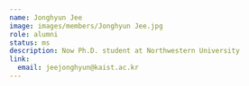 ```yaml
---
name: Jonghyun Jee
image: images/members/Jonghyun Jee.jpg
role: alumni
status: ms
description: Now Ph.D. student at Northwestern University
link:
  email: jeejonghyun@kaist.ac.kr
---
```

